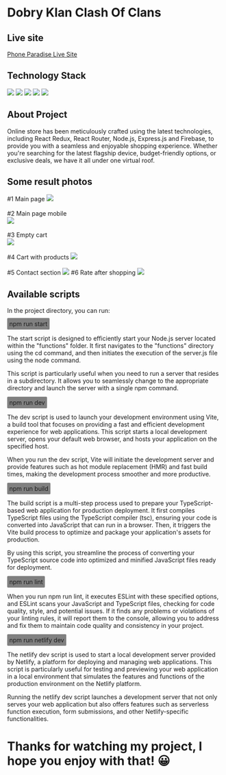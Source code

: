 # Dobry Klan Clash Of Clans

## Live site

<a href="https://phoneparadise.netlify.app/">Phone Paradise Live Site</a>

## Technology Stack

<img src="https://img.shields.io/badge/React-%2320232a.svg?style=for-the-badge&logo=react&logoColor=%2361DAFB" />
<img src="https://img.shields.io/badge/TypeScript-%2320232a.svg?style=for-the-badge&logo=typescript&logoColor=%3178C6" />
<img src="https://img.shields.io/badge/Redux-%2320232a.svg?style=for-the-badge&logo=redux&logoColor=%764ABC" />
 <img src="https://img.shields.io/badge/React%20Router-%2320232a.svg?style=for-the-badge&logo=react-router&logoColor=%CA4245" />
 <img src="https://img.shields.io/badge/Firebase-%2320232a.svg?style=for-the-badge&logo=firebase&logoColor=%FFA611" />

## About Project

Online store has been meticulously crafted using the latest technologies, including React Redux, React Router, Node.js, Express.js and Firebase, to provide you with a seamless and enjoyable shopping experience. Whether you're searching for the latest flagship device, budget-friendly options, or exclusive deals, we have it all under one virtual roof.

## Some result photos

#1 Main page
<img src="./public/result1.jfif" />
<br /> <br />
#2 Main page mobile
<br />
<img src="./public/result2.jfif" />
<br /> <br />
#3 Empty cart
<br />
<img src="./public/result3.jfif" />
<br /> <br />
#4 Cart with products
<img src="./public/result4.jfif" />
<br /> <br />
#5 Contact section
<img src="./public/result5.jfif" />
#6 Rate after shopping
<img src="./public/result6.jfif" />

## Available scripts

In the project directory, you can run:

<span style="background-color: grey; padding: 5px; border-radius: 2px">npm run start</span>
<br /><br />
The start script is designed to efficiently start your Node.js server located within the "functions" folder. It first navigates to the "functions" directory using the cd command, and then initiates the execution of the server.js file using the node command.

This script is particularly useful when you need to run a server that resides in a subdirectory. It allows you to seamlessly change to the appropriate directory and launch the server with a single npm command.
<br /><br />
<span style="background-color: grey; padding: 5px; border-radius: 2px">npm run dev</span>
<br /><br />
The dev script is used to launch your development environment using Vite, a build tool that focuses on providing a fast and efficient development experience for web applications. This script starts a local development server, opens your default web browser, and hosts your application on the specified host.

When you run the dev script, Vite will initiate the development server and provide features such as hot module replacement (HMR) and fast build times, making the development process smoother and more productive.
<br /><br />
<span style="background-color: grey; padding: 5px; border-radius: 2px">npm run build</span>
<br /><br />
The build script is a multi-step process used to prepare your TypeScript-based web application for production deployment. It first compiles TypeScript files using the TypeScript compiler (tsc), ensuring your code is converted into JavaScript that can run in a browser. Then, it triggers the Vite build process to optimize and package your application's assets for production.

By using this script, you streamline the process of converting your TypeScript source code into optimized and minified JavaScript files ready for deployment.
<br /><br />
<span style="background-color: grey; padding: 5px; border-radius: 2px">npm run lint</span>
<br /><br />
When you run npm run lint, it executes ESLint with these specified options, and ESLint scans your JavaScript and TypeScript files, checking for code quality, style, and potential issues. If it finds any problems or violations of your linting rules, it will report them to the console, allowing you to address and fix them to maintain code quality and consistency in your project.
<br /><br />
<span style="background-color: grey; padding: 5px; border-radius: 2px">npm run netlify dev</span>
<br /><br />
The netlify dev script is used to start a local development server provided by Netlify, a platform for deploying and managing web applications. This script is particularly useful for testing and previewing your web application in a local environment that simulates the features and functions of the production environment on the Netlify platform.

Running the netlify dev script launches a development server that not only serves your web application but also offers features such as serverless function execution, form submissions, and other Netlify-specific functionalities.

# Thanks for watching my project, I hope you enjoy with that! :grinning:
